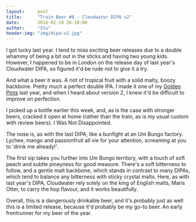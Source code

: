 ```yaml
---
layout:     post
title:      "Train Beer #8 - Cloudwater DIPA v2"
date:       2016-02-19 20:10:00
author:     "Stu"
header-img: "img/dipa-v2.jpg"
---
```


I got lucky last year. I tend to miss exciting beer releases due to a double whammy
of being a bit out in the sticks and having two young kids. However, I happened
to be in London on the release day of last year's Cloudwater DIPA, so figured it'd
be rude not to give it a try.

And what a beer it was. A riot of tropical fruit with a solid malty, boozy backbone.
Pretty much a perfect double IPA. I made it one of my [Golden Pints](/2015/12/21/golden-pints-2015/) last year, and
when I heard about version 2, I knew it'd be difficult to improve on perfection.

I picked up a bottle earlier this week, and, as is the case with stronger beers,
cracked it open at home (rather than the train, as is my usual custom with review
beers). I Was Not Disappointed.

The nose is, as with the last DIPA, like a bunfight at an Um Bungo factory. Lychee, mango
and passionfruit all vie for your attention, screaming at you to 'drink me already!'.

The first sip takes you further into Um Bungo territory, with a touch of soft peach and
subtle pineyness for good measure. There's a soft bitterness to follow, and a gentle malt
backbone, which stands in contrast to many DIPAs, which tend to balance any bitterness with
sticky crystal malts. Here, as with last year's DIPA, Cloudwater rely solely on the king
of English malts, Maris Otter, to carry the hop flavour, and it works beautifully.

Overall, this is a dangerously drinkable beer, and it's probably just as well this is a
limited release, because it'd probably be my go-to beer. An early frontrunner for my beer of
the year.
